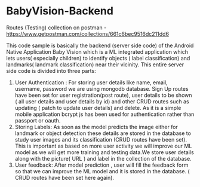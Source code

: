 # BabyVision-Backend

Routes (Testing) collection on postman -  https://www.getpostman.com/collections/661c6bec9516dc211dd6

This code sample is basically the backend (server side code) of the Android Native Application Baby Vision which is a ML integrated application which lets users( especially children) to identify objects ( label classification) and landmarks( landmark classification) near their vicinity. This entire server side code is divided into three parts:
1) User Authentication : For storing user details like name, email, username, password we are using mongodb database. Sign Up routes have been set for user registration(post route), user details to be shown ( all user details and user details by id) and other CRUD routes such as updating ( patch to update user details) and delete. As it is a simple mobile application bcrypt js has been used for authentication rather than passport or oauth.
2) Storing Labels: As soon as the model predicts the image either for landmark or  object detection these details are stored in the database to study user images and its classification (CRUD routes have been set). This is important as based on more user activity we will improve our ML model as we will get more training and testing data.We store user details along with the picture( URL ) and label in the collection of the database.
4) User feedback: After model prediction , user will fill the feedback form so that we can improve the ML model and it is stored in the database. ( CRUD routes have been set here again).
